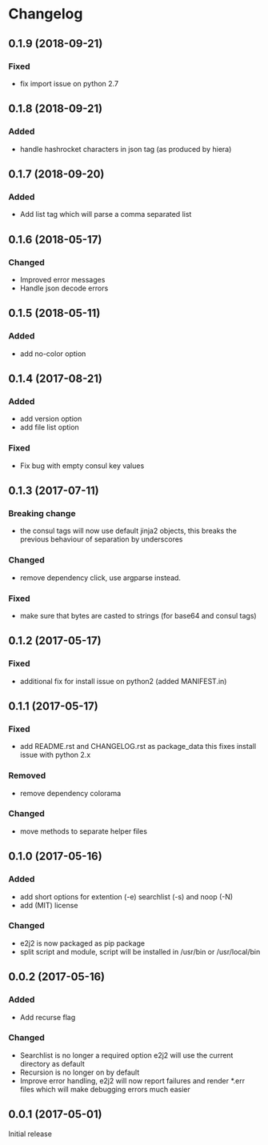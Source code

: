 # Changelog

## 0.1.9 (2018-09-21)
### Fixed
- fix import issue on python 2.7

## 0.1.8 (2018-09-21)
### Added
- handle hashrocket characters in json tag (as produced by hiera)

## 0.1.7 (2018-09-20)
### Added
- Add list tag which will parse a comma separated list 

## 0.1.6 (2018-05-17)
### Changed
- Improved error messages
- Handle json decode errors

## 0.1.5 (2018-05-11)
### Added
- add no-color option

## 0.1.4 (2017-08-21)

### Added
- add version option
- add file list option

### Fixed
- Fix bug with empty consul key values

## 0.1.3 (2017-07-11)

### Breaking change
- the consul tags will now use default jinja2 objects, this breaks the previous behaviour of separation by underscores

### Changed
- remove dependency click, use argparse instead.

### Fixed
- make sure that bytes are casted to strings (for base64 and consul tags)

## 0.1.2 (2017-05-17)

### Fixed
- additional fix for install issue on python2 (added MANIFEST.in)

## 0.1.1 (2017-05-17)

### Fixed
- add README.rst and CHANGELOG.rst as package_data this fixes install issue with python 2.x

### Removed
- remove dependency colorama

### Changed
- move methods to separate helper files

## 0.1.0 (2017-05-16)

### Added
- add short options for extention (-e) searchlist (-s) and noop (-N)
- add (MIT) license

### Changed
- e2j2 is now packaged as pip package
- split script and module, script will be installed in /usr/bin or /usr/local/bin

## 0.0.2 (2017-05-16)

### Added
- Add recurse flag

### Changed
- Searchlist is no longer a required option e2j2 will use the current directory as default
- Recursion is no longer on by default
- Improve error handling, e2j2 will now report failures and render *.err files which will make debugging errors much easier

## 0.0.1 (2017-05-01)

Initial release
